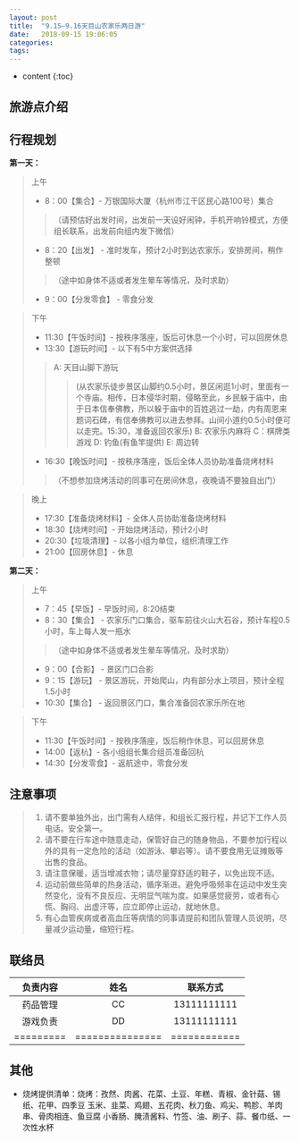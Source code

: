 ```yaml
---
layout: post
title:  "9.15–9.16天目山农家乐两日游"
date:   2018-09-15 19:06:05
categories: 
tags: 
---
```


* content
{:toc}

## 旅游点介绍

## 行程规划

**第一天：**
> 上午
> * 8：00【集合】- 万银国际大厦（杭州市江干区民心路100号）集合
> > （请预估好出发时间，出发前一天设好闹钟，手机开响铃模式，方便组长联系，出发前向组内发下微信）
> * 8：20【出发】 - 准时发车，预计2小时到达农家乐，安排房间，稍作整顿
> > （途中如身体不适或者发生晕车等情况，及时求助）
> * 9：00【分发零食】 - 零食分发 

> 下午
> * 11:30【午饭时间】- 按秩序落座，饭后可休息一个小时，可以回房休息
> * 13:30【游玩时间】- 以下有5中方案供选择
> > A: 天目山脚下游玩
> > > (从农家乐徒步景区山脚约0.5小时，景区闲逛1小时，里面有一个寺庙。相传，日本侵华时期，侵略至此，乡民躲于庙中，由于日本信奉佛教，所以躲于庙中的百姓逃过一劫，内有周恩来题词石碑，有信奉佛教可以进去参拜。山间小道约0.5小时便可以走完。15:30，准备返回农家乐)
> > B: 农家乐内麻将
> > C：棋牌类游戏
> > D: 钓鱼(有鱼竿提供)
> > E: 周边转
> * 16:30【晚饭时间】- 按秩序落座，饭后全体人员协助准备烧烤材料
> >（不想参加烧烤活动的同事可在房间休息，夜晚请不要独自出门）

> 晚上
> * 17:30【准备烧烤材料】- 全体人员协助准备烧烤材料
> * 18:30【烧烤时间】- 开始烧烤活动，预计2小时
> * 20:30【垃圾清理】- 以各小组为单位，组织清理工作
> * 21:00【回房休息】- 休息

**第二天：**
> 上午
> * 7：45【早饭】- 早饭时间，8:20结束
> * 8：30【集合】 - 农家乐门口集合，驱车前往火山大石谷，预计车程0.5小时，车上每人发一瓶水
> > （途中如身体不适或者发生晕车等情况，及时求助）
> * 9：00【合影】 - 景区门口合影
> * 9：15【游玩】 - 景区游玩，开始爬山，内有部分水上项目，预计全程1.5小时
> * 10:30【集合】 - 返回景区门口，集合准备回农家乐所在地

> 下午
> * 11:30【午饭时间】- 按秩序落座，饭后稍作休息，可以回房休息
> * 14:00【返杭】- 各小组组长集合组员准备回杭
> * 14:30【分发零食】- 返航途中，零食分发

## 注意事项

> 1. 请不要单独外出，出门需有人结伴，和组长汇报行程，并记下工作人员电话。安全第一。   
> 2. 请不要在行车途中随意走动，保管好自己的随身物品，不要参加行程以外的具有一定危险的活动（如游泳、攀岩等）。请不要食用无证摊贩等出售的食品。  
> 3. 请注意保暖，适当增减衣物；请尽量穿舒适的鞋子，以免出现不适。
> 4. 运动前做些简单的热身活动，循序渐进。避免呼吸频率在运动中发生突然变化，没有不良反应、无明显气喘为度。如果感觉疲劳，或者有心慌、胸闷、出虚汗等，应立即停止运动，就地休息。
> 5. 有心血管疾病或者高血压等病情的同事请提前和团队管理人员说明，尽量减少运动量，缩短行程。

## 联络员

|负责内容|姓名|联系方式|
|:-------:|:-------:|:-------:|
|药品管理|CC|13111111111|
|游戏负责|DD|13111111111|
|=========|===============|============|

## 其他

* 烧烤提供清单：烧烤：孜然、肉酱、花菜、土豆、年糕、青椒、金针菇、锡纸、花甲、四季豆
玉米、韭菜、鸡翅、五花肉、秋刀鱼、鸡尖、鸭胗、羊肉串、骨肉相连、鱼豆腐
小香肠、腌渍酱料、竹签、油、刷子、蒜、餐巾纸、一次性水杯

